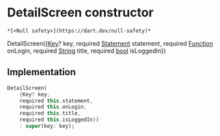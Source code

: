 


# DetailScreen constructor




    *[<Null safety>](https://dart.dev/null-safety)*



DetailScreen({[Key](https://api.flutter.dev/flutter/foundation/Key-class.html)? key, required [Statement](../../models_statement/Statement-class.md) statement, required [Function](https://api.flutter.dev/flutter/dart-core/Function-class.html) onLogin, required [String](https://api.flutter.dev/flutter/dart-core/String-class.html) title, required [bool](https://api.flutter.dev/flutter/dart-core/bool-class.html) isLoggedIn})





## Implementation

```dart
DetailScreen(
    {Key? key,
    required this.statement,
    required this.onLogin,
    required this.title,
    required this.isLoggedIn})
    : super(key: key);
```







